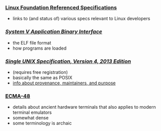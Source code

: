 ### [Linux Foundation Referenced Specifications](https://refspecs.linuxfoundation.org/)
- links to (and status of) various specs relevant to Linux developers

### [*System V Application Binary Interface*](http://www.sco.com/developers/gabi/)
- the ELF file format
- how programs are loaded

### [*Single UNIX Specification, Version 4, 2013 Edition*](https://www2.opengroup.org/ogsys/catalog/t101)
- (requires free registration)
- basically the same as POSIX
- [info about provenance, maintainers, and purpose](http://www.unix.org/version4/overview.html)

### [ECMA-48](http://www.ecma-international.org/publications/standards/Ecma-048.htm)
- details about ancient hardware terminals that also applies to modern terminal emulators
- somewhat dense
- some terminology is archaic
